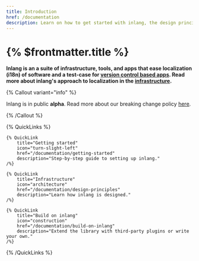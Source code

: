 ```yaml
---
title: Introduction
href: /documentation
description: Learn on how to get started with inlang, the design principles, and more.
---
```


# {% $frontmatter.title %}

**Inlang is an a suite of infrastructure, tools, and apps that ease localization (i18n) of software and a test-case for [version control based apps](/documentation/the-next-git). Read more about inlang's approach to localization in the [infrastructure](/documentation/infrastructure).**

{% Callout variant="info" %}

Inlang is in public **alpha**. Read more about our breaking change policy [here](/documentation/breaking-changes).

{% /Callout %}

{% QuickLinks %}

    {% QuickLink
        title="Getting started"
        icon="turn-slight-left"
        href="/documentation/getting-started"
        description="Step-by-step guide to setting up inlang."
    /%}

    {% QuickLink
        title="Infrastructure"
        icon="architecture"
        href="/documentation/design-principles"
        description="Learn how inlang is designed."
    /%}

    {% QuickLink
        title="Build on inlang"
        icon="construction"
        href="/documentation/build-on-inlang"
        description="Extend the library with third-party plugins or write your own."
    /%}

{% /QuickLinks %}
